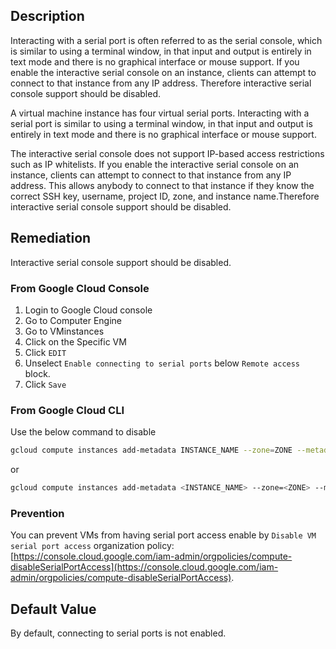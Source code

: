 ## Description

Interacting with a serial port is often referred to as the serial console, which is similar to using a terminal window, in that input and output is entirely in text mode and there is no graphical interface or mouse support. If you enable the interactive serial console on an instance, clients can attempt to connect to that instance from any IP address. Therefore interactive serial console support should be disabled.

A virtual machine instance has four virtual serial ports. Interacting with a serial port is similar to using a terminal window, in that input and output is entirely in text mode and there is no graphical interface or mouse support.

The interactive serial console does not support IP-based access restrictions such as IP whitelists. If you enable the interactive serial console on an instance, clients can attempt to connect to that instance from any IP address. This allows anybody to connect to that instance if they know the correct SSH key, username, project ID, zone, and instance name.Therefore interactive serial console support should be disabled.

## Remediation

Interactive serial console support should be disabled.

### From Google Cloud Console

1. Login to Google Cloud console
2. Go to Computer Engine
3. Go to VMinstances
4. Click on the Specific VM
5. Click `EDIT`
6. Unselect `Enable connecting to serial ports` below `Remote access` block.
7. Click `Save`

### From Google Cloud CLI

Use the below command to disable

```bash
gcloud compute instances add-metadata INSTANCE_NAME --zone=ZONE --metadata=serial-port-enable=false
```
or
```bash
gcloud compute instances add-metadata <INSTANCE_NAME> --zone=<ZONE> --metadata=serial-port-enable=0
```
### Prevention

You can prevent VMs from having serial port access enable by `Disable VM serial port access` organization policy:
[https://console.cloud.google.com/iam-admin/orgpolicies/compute-disableSerialPortAccess](https://console.cloud.google.com/iam-admin/orgpolicies/compute-disableSerialPortAccess).

## Default Value

By default, connecting to serial ports is not enabled.
